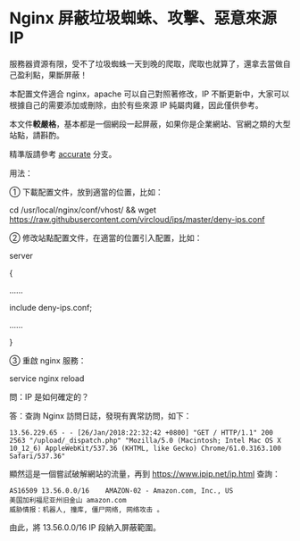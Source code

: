 # Nginx 屏蔽垃圾蜘蛛、攻擊、惡意來源 IP

服務器資源有限，受不了垃圾蜘蛛一天到晚的爬取，爬取也就算了，還拿去當做自己盈利點，果斷屏蔽！

本配置文件適合 nginx，apache 可以自己對照著修改，IP 不斷更新中，大家可以根據自己的需要添加或刪除，由於有些來源 IP 純屬肉雞，因此僅供參考。

本文件**較嚴格**，基本都是一個網段一起屏蔽，如果你是企業網站、官網之類的大型站點，請斟酌。

精準版請參考 [accurate](https://github.com/vircloud/ips/tree/accurate) 分支。

用法：

① 下載配置文件，放到適當的位置，比如：

cd /usr/local/nginx/conf/vhost/ && wget https://raw.githubusercontent.com/vircloud/ips/master/deny-ips.conf

② 修改站點配置文件，在適當的位置引入配置，比如：

server

{

......

include deny-ips.conf;

......

}

③ 重啟 nginx 服務：

service nginx reload


問：IP 是如何確定的？

答：查詢 Nginx 訪問日誌，發現有異常訪問，如下：

```
13.56.229.65 - - [26/Jan/2018:22:32:42 +0800] "GET / HTTP/1.1" 200 2563 "/upload/_dispatch.php" "Mozilla/5.0 (Macintosh; Intel Mac OS X 10_12_6) AppleWebKit/537.36 (KHTML, like Gecko) Chrome/61.0.3163.100 Safari/537.36"
```

顯然這是一個嘗試破解網站的流量，再到 https://www.ipip.net/ip.html 查詢：

```
AS16509	13.56.0.0/16	AMAZON-02 - Amazon.com, Inc., US
美国加利福尼亚州旧金山 amazon.com
威胁情报：机器人, 撞库, 僵尸网络, 网络攻击 。
```

由此，將 13.56.0.0/16 IP 段納入屏蔽範圍。
